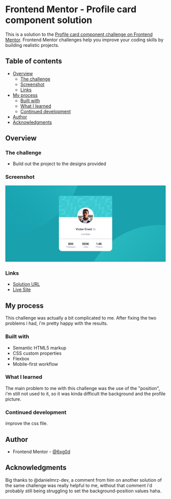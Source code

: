 # Frontend Mentor - Profile card component solution

This is a solution to the [Profile card component challenge on Frontend Mentor](https://www.frontendmentor.io/challenges/profile-card-component-cfArpWshJ). Frontend Mentor challenges help you improve your coding skills by building realistic projects. 

## Table of contents

- [Overview](#overview)
  - [The challenge](#the-challenge)
  - [Screenshot](#screenshot)
  - [Links](#links)
- [My process](#my-process)
  - [Built with](#built-with)
  - [What I learned](#what-i-learned)
  - [Continued development](#continued-development)
- [Author](#author)
- [Acknowledgments](#acknowledgments)

## Overview

### The challenge

- Build out the project to the designs provided

### Screenshot

![](./Screenshot-desktop.jpg)

### Links

- [Solution URL](https://www.frontendmentor.io/solutions/profile-card-component-challenge-solution-dawg6U31o-)
- [Live Site](https://6xg0d.github.io/profile-card-component-challenge/)

## My process

This challenge was actually a bit complicated to me. After fixing the two problems i had, i'm pretty happy with the results.

### Built with

- Semantic HTML5 markup
- CSS custom properties
- Flexbox
- Mobile-first workflow

### What I learned

The main problem to me with this challenge was the use of the "position", i'm still not used to it, so it was kinda difficult the background and the profile picture.

### Continued development

improve the css file.

## Author

- Frontend Mentor - [@6xg0d](https://www.frontendmentor.io/profile/6xg0d)

## Acknowledgments

Big thanks to @danielmrz-dev, a comment from him on another solution of the same challenge was really helpful to me, without that comment i'd probably still being struggling to set the background-position values haha.
